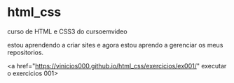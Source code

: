 # html_css
 curso de HTML e CSS3 do cursoemvideo

 estou aprendendo a criar sites e agora estou aprendo a gerenciar os meus repositorios.

 <a href="https://vinicios000.github.io/html_css/exercicios/ex001/" executar o exercicios 001>
